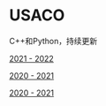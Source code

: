 # USACO
C++和Python，持续更新

[2021 - 2022](https://github.com/KaynGe/USACO/tree/main/Contests/2021-2022)

[2020 - 2021]()

[2020 - 2021](https://github.com/KaynGe/USACO/tree/main/Contests/2019-2020)

